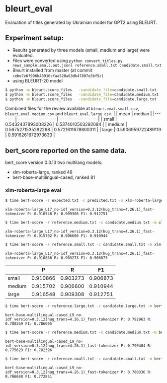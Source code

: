 # bleurt_eval

Evaluation of titles generated by Ukrainian model for GPT2 using BLEURT.

## Experiment setup:
 - Results generated by three models (small, medium and large) were evaluated.
 - Files were converted using `python convert_titles.py news_sample.small.out.jsonl reference.small.txt candidate.small.txt`
 - Bleurt installed from master (at commit `cebe7e6f996b40910cfaa520a63db47807e3bf5c`)
 - using BLEURT-20 model
```bash
$ python -m bleurt.score_files   -candidate_file=candidate.small.txt   -reference_file=reference.small.txt  -bleurt_checkpoint=bleurt/BLEURT-20 -scores_file=scores.small.txt
$ python -m bleurt.score_files   -candidate_file=candidate.medium.txt   -reference_file=reference.medium.txt  -bleurt_checkpoint=bleurt/BLEURT-20 -scores_file=scores.medium.txt
$ python -m bleurt.score_files   -candidate_file=candidate.large.txt   -reference_file=reference.large.txt  -bleurt_checkpoint=bleurt/BLEURT-20 -scores_file=scores.large.txt
```

Combined files for the review available at `bleurt.eval.small.csv`, `bleurt.eval.medium.csv` and `bleurt.eval.large.csv`.
|        | mean               | median             |
|--------|--------------------|--------------------|
| small  | 0.5432437893003226 | 0.5374010503292084 |
| medium | 0.5675271535292268 | 0.5721611678600311 |
| large  | 0.5906959722489119 | 0.5916261672973633 |
 
## bert_score reported on the same data.
bert_score version 0.3.13
two multilang models:
 - xlm-roberta-large, ranked 48
 - bert-base-multilingual-cased, ranked 81
 
 
 ### xlm-roberta-large eval
 ```bash
 $ time bert-score -r expected.txt -c predicted.txt -m xlm-roberta-large
 ```
 
`xlm-roberta-large_L17_no-idf_version=0.3.12(hug_trans=4.26.1)_fast-tokenizer P: 0.916548 R: 0.909308 F1: 0.912751`

```bash
$ time bert-score -r reference.medium.txt -c candidate.medium.txt -m xlm-roberta-large
```
`xlm-roberta-large_L17_no-idf_version=0.3.12(hug_trans=4.26.1)_fast-tokenizer P: 0.915702 R: 0.906600 F1: 0.910944`

```bash
$ time bert-score -r reference.small.txt -c candidate.small.txt -m xlm-roberta-large
```

`xlm-roberta-large_L17_no-idf_version=0.3.12(hug_trans=4.26.1)_fast-tokenizer P: 0.910866 R: 0.903273 F1: 0.906873`

|        | P        | R        | F1       |
|--------|----------|----------|----------|
| small  | 0.910866 | 0.903273 | 0.906873 |
| medium | 0.915702 | 0.906600 | 0.910944 |
| large  | 0.916548 | 0.909308 | 0.912751 |

 ```bash
 $ time bert-score -r reference.large.txt -c candidate.large.txt -m bert-base-multilingual-cased
 ```
 
`bert-base-multilingual-cased_L9_no-idf_version=0.3.12(hug_trans=4.26.1)_fast-tokenizer P: 0.792963 R: 0.780369 F1: 0.786095`

```bash
$ time bert-score -r reference.medium.txt -c candidate.medium.txt -m bert-base-multilingual-cased
```
`bert-base-multilingual-cased_L9_no-idf_version=0.3.12(hug_trans=4.26.1)_fast-tokenizer P: 0.790484 R: 0.775623 F1: 0.782396`

```bash
$ time bert-score -r reference.small.txt -c candidate.small.txt -m bert-base-multilingual-cased
```
`bert-base-multilingual-cased_L9_no-idf_version=0.3.12(hug_trans=4.26.1)_fast-tokenizer P: 0.780336 R: 0.766688 F1: 0.772851`
